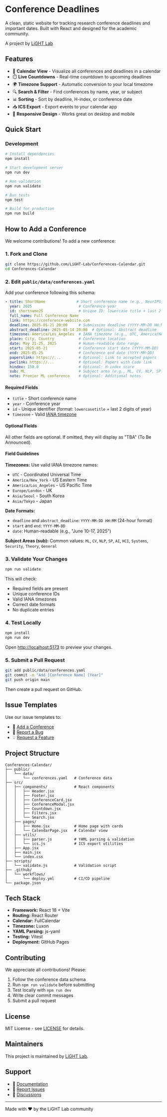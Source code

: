 # Conference Deadlines

A clean, static website for tracking research conference deadlines and important dates. Built with React and designed for the academic community.

A project by [LiGHT Lab](https://github.com/EPFLiGHT)

## Features

- 📅 **Calendar View** - Visualize all conferences and deadlines in a calendar
- ⏱️ **Live Countdowns** - Real-time countdown to upcoming deadlines
- 🌍 **Timezone Support** - Automatic conversion to your local timezone
- 🔍 **Search & Filter** - Find conferences by name, year, or subject
- 📊 **Sorting** - Sort by deadline, H-index, or conference date
- 📥 **ICS Export** - Export events to your calendar app
- 📱 **Responsive Design** - Works great on desktop and mobile

## Quick Start

### Development

```bash
# Install dependencies
npm install

# Start development server
npm run dev

# Run validation
npm run validate

# Run tests
npm test

# Build for production
npm run build
```


## How to Add a Conference

We welcome contributions! To add a new conference:

### 1. Fork and Clone

```bash
git clone https://github.com/LiGHT-Lab/Conferences-Calendar.git
cd Conferences-Calendar
```

### 2. Edit `public/data/conferences.yaml`

Add your conference following this schema:

```yaml
- title: ShortName              # Short conference name (e.g., NeurIPS, CVPR)
  year: 2025                     # Conference year
  id: shortname25                # Unique ID: lowercase title + last 2 digits of year
  full_name: Full Conference Name
  link: https://conference-website.com
  deadline: 2025-05-21 20:00     # Submission deadline (YYYY-MM-DD HH:MM)
  abstract_deadline: 2025-05-14 20:00  # Optional: Abstract deadline
  timezone: America/Los_Angeles  # IANA timezone (e.g., UTC, America/New_York)
  place: City, Country           # Conference location
  date: May 21-25, 2025          # Human-readable date range
  start: 2025-05-21              # Conference start date (YYYY-MM-DD)
  end: 2025-05-25                # Conference end date (YYYY-MM-DD)
  paperslink: https://...        # Optional: Link to accepted papers
  pwclink: https://...           # Optional: Papers with Code link
  hindex: 150.0                  # Optional: H-index score
  sub: ML                        # Subject area (e.g., ML, CV, NLP, SP)
  note: Premier ML conference    # Optional: Additional notes
```

#### Required Fields
- `title` - Short conference name
- `year` - Conference year
- `id` - Unique identifier (format: `lowercasetitle` + last 2 digits of year)
- `timezone` - Valid [IANA timezone](https://en.wikipedia.org/wiki/List_of_tz_database_time_zones)

#### Optional Fields
All other fields are optional. If omitted, they will display as "TBA" (To Be Announced).

#### Field Guidelines

**Timezones:** Use valid IANA timezone names:
- `UTC` - Coordinated Universal Time
- `America/New_York` - US Eastern Time
- `America/Los_Angeles` - US Pacific Time
- `Europe/London` - UK
- `Asia/Seoul` - South Korea
- `Asia/Tokyo` - Japan

**Date Formats:**
- `deadline` and `abstract_deadline`: `YYYY-MM-DD HH:MM` (24-hour format)
- `start` and `end`: `YYYY-MM-DD`
- `date`: Human-readable (e.g., "June 10-17, 2025")

**Subject Areas (sub):**
Common values: `ML`, `CV`, `NLP`, `SP`, `AI`, `HCI`, `Systems`, `Security`, `Theory`, `General`

### 3. Validate Your Changes

```bash
npm run validate
```

This will check:
- Required fields are present
- Unique conference IDs
- Valid IANA timezones
- Correct date formats
- No duplicate entries

### 4. Test Locally

```bash
npm install
npm run dev
```

Open [http://localhost:5173](http://localhost:5173) to preview your changes.

### 5. Submit a Pull Request

```bash
git add public/data/conferences.yaml
git commit -m "Add [Conference Name] [Year]"
git push origin main
```

Then create a pull request on GitHub.

## Issue Templates

Use our issue templates to:
- 🎯 [Add a Conference](https://github.com/LiGHT-Lab/Conferences-Calendar/issues/new?template=add-conference.md)
- 🐛 [Report a Bug](https://github.com/LiGHT-Lab/Conferences-Calendar/issues/new)
- 💡 [Request a Feature](https://github.com/LiGHT-Lab/Conferences-Calendar/issues/new)

## Project Structure

```
Conferences-Calendar/
├── public/
│   └── data/
│       └── conferences.yaml   # Conference data
├── src/
│   ├── components/            # React components
│   │   ├── Header.jsx
│   │   ├── Footer.jsx
│   │   ├── ConferenceCard.jsx
│   │   ├── ConferenceModal.jsx
│   │   ├── Countdown.jsx
│   │   ├── Filters.jsx
│   │   └── Search.jsx
│   ├── pages/
│   │   ├── Home.jsx           # Home page with cards
│   │   └── CalendarPage.jsx   # Calendar view
│   ├── utils/
│   │   ├── parser.js          # YAML parsing & validation
│   │   └── ics.js             # ICS export utilities
│   ├── App.jsx
│   ├── main.jsx
│   └── index.css
├── scripts/
│   └── validate.js            # Validation script
├── .github/
│   └── workflows/
│       └── deploy.yml         # CI/CD pipeline
└── package.json
```

## Tech Stack

- **Framework:** React 18 + Vite
- **Routing:** React Router
- **Calendar:** FullCalendar
- **Timezone:** Luxon
- **YAML Parsing:** js-yaml
- **Testing:** Vitest
- **Deployment:** GitHub Pages

## Contributing

We appreciate all contributions! Please:

1. Follow the conference data schema
2. Run `npm run validate` before submitting
3. Test locally with `npm run dev`
4. Write clear commit messages
5. Submit a pull request

## License

MIT License - see [LICENSE](LICENSE) for details.

## Maintainers

This project is maintained by [LiGHT Lab](https://github.com/LiGHT-Lab).

## Support

- 📖 [Documentation](https://github.com/LiGHT-Lab/Conferences-Calendar/wiki)
- 🐛 [Report Issues](https://github.com/LiGHT-Lab/Conferences-Calendar/issues)
- 💬 [Discussions](https://github.com/LiGHT-Lab/Conferences-Calendar/discussions)

---

Made with ❤️ by the LiGHT Lab community
